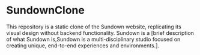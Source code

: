 # SundownClone
This repository is a static clone of the Sundown website, replicating its visual design without backend functionality. Sundown is a [brief description of what Sundown is,Sundown is a multi-disciplinary studio focused on creating unique, end-to-end experiences and environments.].
